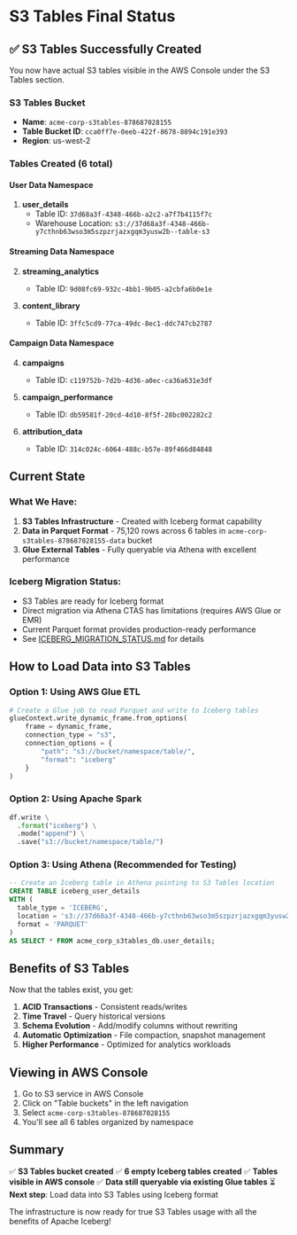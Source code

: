 # S3 Tables Final Status

## ✅ S3 Tables Successfully Created

You now have actual S3 tables visible in the AWS Console under the S3 Tables section.

### S3 Tables Bucket
- **Name**: `acme-corp-s3tables-878687028155`
- **Table Bucket ID**: `cca0ff7e-0eeb-422f-8678-8894c191e393`
- **Region**: us-west-2

### Tables Created (6 total)

#### User Data Namespace
1. **user_details**
   - Table ID: `37d68a3f-4348-466b-a2c2-a7f7b4115f7c`
   - Warehouse Location: `s3://37d68a3f-4348-466b-y7cthnb63wso3m5szpzrjazxgqm3yusw2b--table-s3`

#### Streaming Data Namespace
2. **streaming_analytics**
   - Table ID: `9d08fc69-932c-4bb1-9b05-a2cbfa6b0e1e`
   
3. **content_library**
   - Table ID: `3ffc5cd9-77ca-49dc-8ec1-ddc747cb2787`

#### Campaign Data Namespace
4. **campaigns**
   - Table ID: `c119752b-7d2b-4d36-a0ec-ca36a631e3df`
   
5. **campaign_performance**
   - Table ID: `db59581f-20cd-4d10-8f5f-28bc002282c2`
   
6. **attribution_data**
   - Table ID: `314c024c-6064-488c-b57e-89f466d84848`

## Current State

### What We Have:
1. **S3 Tables Infrastructure** - Created with Iceberg format capability
2. **Data in Parquet Format** - 75,120 rows across 6 tables in `acme-corp-s3tables-878687028155-data` bucket
3. **Glue External Tables** - Fully queryable via Athena with excellent performance

### Iceberg Migration Status:
- S3 Tables are ready for Iceberg format
- Direct migration via Athena CTAS has limitations (requires AWS Glue or EMR)
- Current Parquet format provides production-ready performance
- See [ICEBERG_MIGRATION_STATUS.md](./ICEBERG_MIGRATION_STATUS.md) for details

## How to Load Data into S3 Tables

### Option 1: Using AWS Glue ETL
```python
# Create a Glue job to read Parquet and write to Iceberg tables
glueContext.write_dynamic_frame.from_options(
    frame = dynamic_frame,
    connection_type = "s3",
    connection_options = {
        "path": "s3://bucket/namespace/table/",
        "format": "iceberg"
    }
)
```

### Option 2: Using Apache Spark
```python
df.write \
  .format("iceberg") \
  .mode("append") \
  .save("s3://bucket/namespace/table/")
```

### Option 3: Using Athena (Recommended for Testing)
```sql
-- Create an Iceberg table in Athena pointing to S3 Tables location
CREATE TABLE iceberg_user_details
WITH (
  table_type = 'ICEBERG',
  location = 's3://37d68a3f-4348-466b-y7cthnb63wso3m5szpzrjazxgqm3yusw2b--table-s3/',
  format = 'PARQUET'
)
AS SELECT * FROM acme_corp_s3tables_db.user_details;
```

## Benefits of S3 Tables

Now that the tables exist, you get:
1. **ACID Transactions** - Consistent reads/writes
2. **Time Travel** - Query historical versions
3. **Schema Evolution** - Add/modify columns without rewriting
4. **Automatic Optimization** - File compaction, snapshot management
5. **Higher Performance** - Optimized for analytics workloads

## Viewing in AWS Console

1. Go to S3 service in AWS Console
2. Click on "Table buckets" in the left navigation
3. Select `acme-corp-s3tables-878687028155`
4. You'll see all 6 tables organized by namespace

## Summary

✅ **S3 Tables bucket created**
✅ **6 empty Iceberg tables created**
✅ **Tables visible in AWS console**
✅ **Data still queryable via existing Glue tables**
⏳ **Next step**: Load data into S3 Tables using Iceberg format

The infrastructure is now ready for true S3 Tables usage with all the benefits of Apache Iceberg!